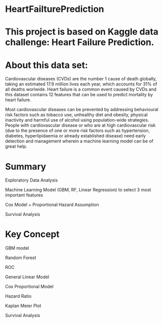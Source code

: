 # HeartFailturePrediction

# This project is based on Kaggle data challenge: Heart Failure Prediction.

# About this data set:
Cardiovascular diseases (CVDs) are the number 1 cause of death globally, taking an estimated 17.9 million lives each year, which accounts for 31% of all deaths worlwide.
Heart failure is a common event caused by CVDs and this dataset contains 12 features that can be used to predict mortality by heart failure.

Most cardiovascular diseases can be prevented by addressing behavioural risk factors such as tobacco use, unhealthy diet and obesity, physical inactivity and harmful use of alcohol using population-wide strategies.
People with cardiovascular disease or who are at high cardiovascular risk (due to the presence of one or more risk factors such as hypertension, diabetes, hyperlipidaemia or already established disease) need early detection and management wherein a machine learning model can be of great help.

# Summary

Exploratory Data Analysis

Machine Learning Model (GBM, RF, Linear Regression) to select 3 most important features

Cox Model + Proportional Hazard Assumption

Survival Analysis

# Key Concept

GBM model

Random Forest

ROC

General Linear Model

Cox Proportional Model

Hazard Ratio

Kaplan Meier Plot

Survival Analysis

